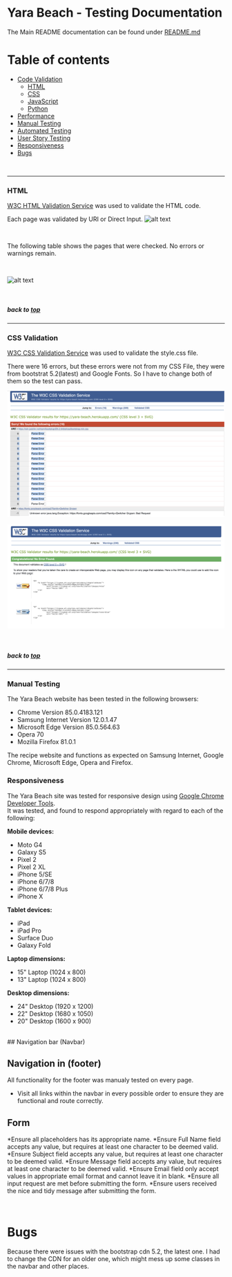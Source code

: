 # Yara Beach - Testing Documentation

The Main README documentation can be found under [README.md](README.md)

# Table of contents


- [Code Validation](#code-validation)
  - [HTML](#html)
  - [CSS](#css)
  - [JavaScript](#javascript)
  - [Python](#python)
- [Performance](#performance)
- [Manual Testing](#manual-testing)
- [Automated Testing](#automated-testing)
- [User Story Testing](#user-story-testing)
- [Responsiveness](#responsiveness)
- [Bugs](#bugs)


<br>

---

### **HTML**

[W3C HTML Validation Service](https://validator.w3.org/) was used to validate the HTML code.

Each page was validated by URI or Direct Input.
![alt text](documentation/readme-images/html-validator-index-results.png "W3C HTML Validator results for the index page, showing no errors.")

<br>

The following table shows the pages that were checked.
No errors or warnings remain.

<br>

![alt text](documentation/readme-images/html-validator-pages-tested.png "Table of the site pages tested in the HTML Validator.")

<br>

##### back to [top](#table-of-contents)

---

### CSS Validation

[W3C CSS Validation Service](https://jigsaw.w3.org/css-validator) was used to validate the style.css file.

There were 16 errors, but these errors were not from my CSS File, they were from bootstrat 5.2(latest) and Google Fonts. So I have to change both of them so the test can pass.

![alt text](documentation/readme-images/css-test-fail-screenshoot.png " css error.")


![alt text](documentation/readme-images/css-pass-screenshoot.png "css error fixed.")
<br>

<br>

##### back to [top](#table-of-contents)

---


### Manual Testing
The Yara Beach website has been tested in the following browsers:
- Chrome Version 85.0.4183.121 
- Samsung Internet Version 12.0.1.47	
- Microsoft Edge Version 85.0.564.63 
- Opera 70
- Mozilla Firefox 81.0.1

The recipe website and functions as expected on Samsung Internet, Google Chrome, Microsoft Edge, Opera and Firefox.
<br>

### Responsiveness
The Yara Beach site was tested for responsive design using [Google Chrome Developer Tools](https://developers.google.com/web/tools/chrome-devtools).  
It was tested, and found to respond appropriately with regard to each of the following:

**Mobile devices:**
- Moto G4
- Galaxy S5
- Pixel 2
- Pixel 2 XL
- iPhone 5/SE
- iPhone 6/7/8
- iPhone 6/7/8 Plus
- iPhone X

**Tablet devices:**
- iPad
- iPad Pro
- Surface Duo
- Galaxy Fold

**Laptop dimensions:**
- 15" Laptop (1024 x 800)
- 13" Laptop (1024 x 800)

**Desktop dimensions:**
- 24" Desktop (1920 x 1200)
- 22" Desktop (1680 x 1050)
- 20" Desktop (1600 x 900)

<br>
## Navigation bar (Navbar)

## Navigation in (footer)

All functionality for the footer was manualy tested on every page.

* Visit all links within the navbar in every possible order to ensure they are functional and route correctly.

## Form
*Ensure all placeholders has its appropriate name.
*Ensure Full Name field accepts any value, but requires at least one character to be deemed valid.
*Ensure Subject field accepts any value, but requires at least one character to be deemed valid.
*Ensure Message field accepts any value, but requires at least one character to be deemed valid.
*Ensure Email field only accept values in appropriate email format and cannot leave it in blank.
*Ensure all input request are met before submitting the form.
*Ensure users received the nice and tidy message after submitting the form.

<br>

# Bugs
Because there were issues with the bootstrap cdn 5.2, the latest one. I had to change the CDN for an older one, which might mess up some classes in the navbar and other places.

